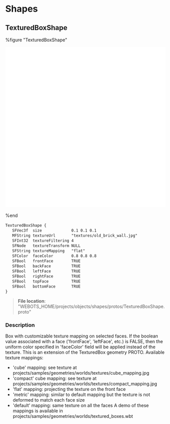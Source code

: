 # Shapes

## TexturedBoxShape

%figure "TexturedBoxShape"

![TexturedBoxShape-image](images/objects/shapes/TexturedBoxShape/model.png)

%end

```
TexturedBoxShape {
   SFVec3f  size             0.1 0.1 0.1
   MFString textureUrl       "textures/old_brick_wall.jpg"
   SFInt32  textureFiltering 4
   SFNode   textureTransform NULL
   SFString textureMapping   "flat"
   SFColor  faceColor        0.8 0.8 0.8
   SFBool   frontFace        TRUE
   SFBool   backFace         TRUE
   SFBool   leftFace         TRUE
   SFBool   rightFace        TRUE
   SFBool   topFace          TRUE
   SFBool   bottomFace       TRUE
}
```

> **File location**: "WEBOTS\_HOME/projects/objects/shapes/protos/TexturedBoxShape.proto"

### Description

Box with customizable texture mapping on selected faces.
If the boolean value associated with a face ('frontFace', 'leftFace', etc.) is FALSE, then the uniform color specified in 'faceColor' field will be applied instead of the texture.
This is an extension of the TexturedBox geometry PROTO.
Available texture mappings:
- 'cube' mapping: see texture at projects/samples/geometries/worlds/textures/cube\_mapping.jpg
- 'compact' cube mapping: see texture at projects/samples/geometries/worlds/textures/compact\_mapping.jpg
- 'flat' mapping: projecting the texture on the front face
- 'metric' mapping: similar to default mapping but the texture is not deformed to match each face size
- 'default' mapping: same texture on all the faces
A demo of these mappings is available in projects/samples/geometries/worlds/textured\_boxes.wbt

